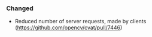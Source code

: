 ### Changed

- Reduced number of server requests, made by clients
  (<https://github.com/opencv/cvat/pull/7446>)
